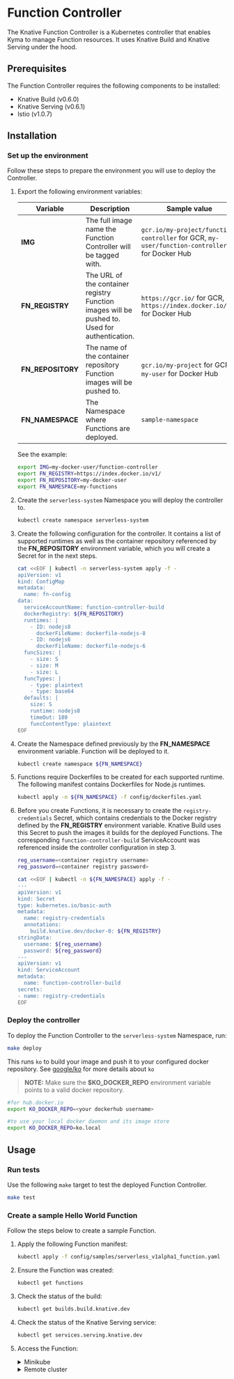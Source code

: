 # Function Controller

The Knative Function Controller is a Kubernetes controller that enables Kyma to manage Function resources. It uses Knative Build and Knative Serving under the hood.

## Prerequisites

The Function Controller requires the following components to be installed:

- Knative Build (v0.6.0)
- Knative Serving (v0.6.1)
- Istio (v1.0.7)

## Installation

### Set up the environment

Follow these steps to prepare the environment you will use to deploy the Controller.

1. Export the following environment variables:

    | Variable        | Description | Sample value |
    | --------------- | ----------- |--------------|
    | **IMG** | The full image name the Function Controller will be tagged with. | `gcr.io/my-project/function-controller` for GCR, `my-user/function-controller` for Docker Hub |
    | **FN_REGISTRY** | The URL of the container registry Function images will be pushed to. Used for authentication. | `https://gcr.io/` for GCR, `https://index.docker.io/v1/` for Docker Hub |
    | **FN_REPOSITORY** | The name of the container repository Function images will be pushed to. | `gcr.io/my-project` for GCR, `my-user` for Docker Hub |
    | **FN_NAMESPACE** | The Namespace where Functions are deployed. | `sample-namespace` |

    See the example:

    ```bash
    export IMG=my-docker-user/function-controller
    export FN_REGISTRY=https://index.docker.io/v1/
    export FN_REPOSITORY=my-docker-user
    export FN_NAMESPACE=my-functions
    ```

2. Create the `serverless-system` Namespace you will deploy the controller to.

    ```bash
    kubectl create namespace serverless-system
    ```

3. Create the following configuration for the controller. It contains a list of supported runtimes as well as the container repository referenced by the **FN_REPOSITORY** environment variable, which you will create a Secret for in the next steps.

    ```bash
    cat <<EOF | kubectl -n serverless-system apply -f -
    apiVersion: v1
    kind: ConfigMap
    metadata:
      name: fn-config
    data:
      serviceAccountName: function-controller-build
      dockerRegistry: ${FN_REPOSITORY}
      runtimes: |
        - ID: nodejs8
          dockerFileName: dockerfile-nodejs-8
        - ID: nodejs6
          dockerFileName: dockerfile-nodejs-6
      funcSizes: |
        - size: S
        - size: M
        - size: L
      funcTypes: |
        - type: plaintext
        - type: base64
      defaults: |
        size: S
        runtime: nodejs8
        timeOut: 180
        funcContentType: plaintext
    EOF
    ```

4. Create the Namespace defined previously by the **FN_NAMESPACE** environment variable. Function will be deployed to it.

    ```bash
    kubectl create namespace ${FN_NAMESPACE}
    ```

5. Functions require Dockerfiles to be created for each supported runtime. The following manifest contains Dockerfiles for Node.js runtimes.

    ```bash
    kubectl apply -n ${FN_NAMESPACE} -f config/dockerfiles.yaml
    ```

6. Before you create Functions, it is necessary to create the `registry-credentials` Secret, which contains credentials to the Docker registry defined by the **FN_REGISTRY** environment variable. Knative Build uses this Secret to push the images it builds for the deployed Functions. The corresponding `function-controller-build` ServiceAccount was referenced inside the controller configuration in step 3.

    ```bash
    reg_username=<container registry username>
    reg_password=<container registry password>

    cat <<EOF | kubectl -n ${FN_NAMESPACE} apply -f -
    ---
    apiVersion: v1
    kind: Secret
    type: kubernetes.io/basic-auth
    metadata:
      name: registry-credentials
      annotations:
        build.knative.dev/docker-0: ${FN_REGISTRY}
    stringData:
      username: ${reg_username}
      password: ${reg_password}
    ---
    apiVersion: v1
    kind: ServiceAccount
    metadata:
      name: function-controller-build
    secrets:
    - name: registry-credentials
    EOF
    ```

### Deploy the controller

To deploy the Function Controller to the `serverless-system` Namespace, run:

```bash
make deploy
```

This runs `ko` to build your image and push it to your configured docker repository. 
See [google/ko](https://github.com/google/ko) for more details about `ko`

>**NOTE:** Make sure the  **$KO_DOCKER_REPO**  environment variable points to a valid docker repository.

```bash
#for hub.docker.io
export KO_DOCKER_REPO=<your dockerhub username>

#to use your local docker daemon and its image store
export KO_DOCKER_REPO=ko.local

```
## Usage

### Run tests

Use the following `make` target to test the deployed Function Controller.

```bash
make test
```

### Create a sample Hello World Function

Follow the steps below to create a sample Function.

1. Apply the following Function manifest:

    ```bash
    kubectl apply -f config/samples/serverless_v1alpha1_function.yaml
    ```

2. Ensure the Function was created:

    ```bash
    kubectl get functions
    ```

3. Check the status of the build:

    ```bash
    kubectl get builds.build.knative.dev
    ```

4. Check the status of the Knative Serving service:

    ```bash
    kubectl get services.serving.knative.dev
    ```

5. Access the Function:

    <div tabs name="installation">

      <details>
      <summary>Minikube</summary>

      ```bash
      FN_DOMAIN="$(kubectl get ksvc demo --output 'jsonpath={.status.domain}')"
      FN_PORT="$(kubectl get svc istio-ingressgateway -n istio-system --output 'jsonpath={.spec.ports[?(@.port==80)].nodePort}')"
      curl -v -H "Host: ${FN_DOMAIN}" http://$(minikube ip):${FN_PORT}
      ```
      </details>

      <details>
      <summary>Remote cluster</summary>

      ```bash
      FN_DOMAIN="$(kubectl get ksvc demo --output 'jsonpath={.status.domain}')"
      curl -kD- "https://${FN_DOMAIN}"
      ```
      </details>

    </div>
